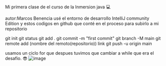 Mi primera clase de el curso de la Inmersion java 💻

autor:Marcos Benencia
usé el entorno de desarrollo IntelliJ community Edition y estos codigos en github que conté en el proceso para subirlo a mi repositorio


git init
git status
git add .
git commit -m "first commit"
git branch -M main
git remote add (nombre del remoto(repositorio)) link
git push -u origin main


usamos un ciclo for que despues tuvimos que cambiar a while que era el desafio. 😎
![image](https://github.com/Marcos-Ben/ScreenMatch-Ijv/assets/106993562/6d841a00-241a-4c82-9b4d-0f1a6b6baad7)
